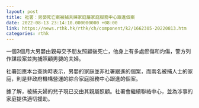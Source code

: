```yaml
---
layout: post
title: 社署：男嬰死亡案被捕夫婦家庭屬家庭服務中心跟進個案
date: 2022-08-13 23:14:10.000000000 +08:00
link: https://news.rthk.hk/rthk/ch/component/k2/1662305-20220813.htm
categories: rthk
---
```


一個3個月大男嬰由親母交予朋友照顧後死亡，他身上有多處瘀傷和灼傷，警方列作謀殺案並拘捕照顧男嬰的夫婦。

社署回應本台查詢時表示，男嬰的家庭並非社署跟進的個案，而兩名被捕人士的家庭，則是非政府機構營運的綜合家庭服務中心跟進的個案。

據了解，被捕夫婦的兒子現已交由其親屬照顧。社署會繼續聯絡中心，並為涉事的家庭提供適切援助。
